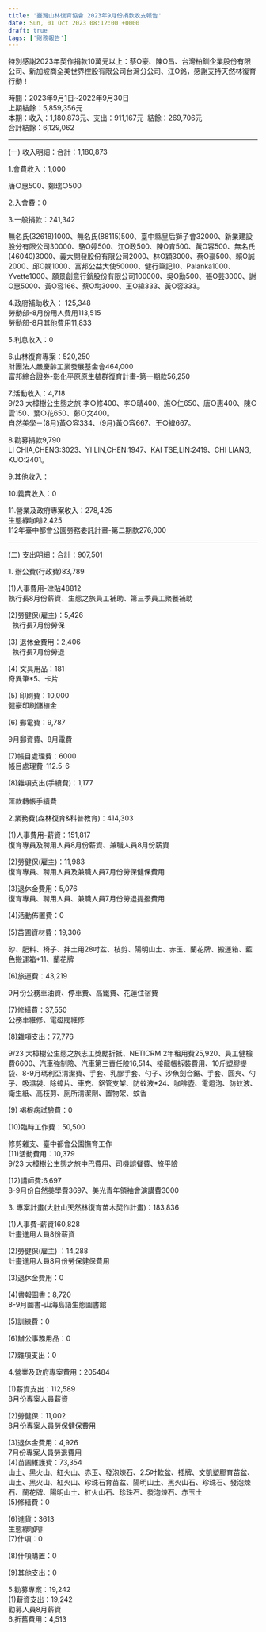 ```yaml
---
title: '臺灣山林復育協會 2023年9月份捐款收支報告'
date: Sun, 01 Oct 2023 08:12:00 +0000
draft: true
tags: ['財務報告']
---
```


特別感謝2023年契作捐款10萬元以上：蔡O豪、陳O昌、台灣柏釧企業股份有限公司、新加坡商全美世界控股有限公司台灣分公司、江O銘，感謝支持天然林復育行動！

時間：2023年9月1日~2022年9月30日  
上期結餘：5,859,356元  
本期：收入：1,180,873元、支出：911,167元  結餘：269,706元  
合計結餘：6,129,062

* * *

(一) 收入明細：合計：1,180,873

1.會費收入：1,000

唐○惠500、鄭瑞○500

2.入會費：0

3.一般捐款：241,342

無名氏(32618)1000、無名氏(88115)500、臺中縣皇后獅子會32000、新業建設股分有限公司30000、駱O婷500、江O政500、陳O育500、黃O容500、無名氏(46040)3000、義大開發股份有限公司2000、林O穎3000、蔡O豪500、賴O誠2000、邱O嫻1000、富邦公益大使50000、健行筆記10、Palanka1000、Yvette1000、願景創意行銷股份有限公司100000、吳O勳500、張O芸3000、謝O惠5000、黃O容166、蔡O均3000、王O緯333、黃O容333。

4.政府補助收入： 125,348  
勞動部-8月份用人費用113,515  
勞動部-8月其他費用11,833

5.利息收入：0

6.山林復育專案：520,250  
財團法人嚴慶齡工業發展基金會464,000  
富邦綜合證券-彰化平原原生植群復育計畫-第一期款56,250

7.活動收入：4,718  
9/23 大樟樹公生態之旅:李○修400、李○晴400、施○仁650、唐○惠400、陳○雲150、葉○花650、鄭○文400。  
自然美學－(8月)黃○容334、(9月)黃○容667、王○緯667。

  
8.勸募捐款9,790  
LI CHIA,CHENG:3023、YI LIN,CHEN:1947、KAI TSE,LIN:2419、CHI LIANG, KUO:2401。

  
9.其他收入：

10.義賣收入：0

11.營業及政府專案收入：278,425  
生態綠咖啡2,425  
112年臺中都會公園勞務委託計畫-第二期款276,000

* * *

(二) 支出明細：合計：907,501

1. 辦公費(行政費)83,789

(1)人事費用-津貼48812  
執行長8月份薪資、生態之旅員工補助、第三季員工聚餐補助

(2)勞健保(雇主)：5,426  
  執行長7月份勞保

(3) 退休金費用：2,406  
  執行長7月份勞退

(4) 文具用品：181  
奇異筆\*5、卡片

(5) 印刷費：10,000  
健豪印刷儲植金

(6) 郵電費：9,787

9月郵資費、8月電費

(7)帳目處理費：6000  
帳目處理費-112.5-6

(8)雜項支出(手續費)：1,177  
.  
匯款轉帳手續費

2.業務費(森林復育&科普教育)：414,303

(1)人事費用-薪資：151,817  
復育專員及聘用人員8月份薪資、兼職人員8月份薪資

(2)勞健保(雇主)：11,983  
復育專員、聘用人員及兼職人員7月份勞保健保費用

(3)退休金費用：5,076  
復育專員、聘用人員、兼職人員7月份勞退提撥費用

(4)活動佈置費：0

(5)苗圃資材費：19,306

砂、肥料、椅子、拌土用28吋盆、枝剪、陽明山土、赤玉、蘭花牌、搬運箱、藍色搬運箱\*11、蘭花牌

(6)旅運費：43,219

9月份公務車油資、停車費、高鐵費、花蓮住宿費

(7)修繕費：37,550  
公務車維修、電磁閥維修

(8)雜項支出：77,776

9/23 大樟樹公生態之旅志工獎勵折抵、NETICRM 2年租用費25,920、員工健檢費6600、汽車強制險、汽車第三責任險16,514、接龍帳拆裝費用、10斤塑膠提袋、8-9月瑪利亞清潔費、手套、乳膠手套、勺子、沙魚劍合鋸、手套、圓夾、勺子、吸濕袋、除蟑片、車充、鋁管支架、防蚊液\*24、咖啡壺、電燈泡、防蚊液、衛生紙、高枝剪、廁所清潔劑、置物架、蚊香

(9) 褐根病試驗費：0

(10)臨時工作費：50,500

修剪雜支、臺中都會公園撫育工作  
(11)活動費用：10,379  
9/23 大樟樹公生態之旅中巴費用、司機誤餐費、旅平險

(12)講師費:6,697  
8-9月份自然美學費3697、美光青年領袖會演講費3000

3. 專案計畫(大肚山天然林復育苗木契作計畫)：183,836

(1)人事費-薪資160,828  
計畫進用人員8份薪資

(2)勞健保(雇主) ：14,288  
計畫進用人員8月份勞保健保費用

(3)退休金費用：0

(4)書報圖書：8,720  
8-9月圖書-山海島語生態圖書館

(5)訓練費：0

(6)辦公事務用品：0

(7)雜項支出：0

4.營業及政府專案費用：205484

(1)薪資支出：112,589  
8月份專案人員薪資

(2)勞健保：11,002  
8月份專案人員勞保健保費用

(3)退休金費用：4,926  
7月份專案人員勞退費用  
(4)苗圃維護費：73,354  
山土、黑火山、紅火山、赤玉、發泡煉石、2.5吋軟盆、插牌、文凱塑膠育苗盆、山土、黑火山、紅火山、珍珠石育苗盆、陽明山土、黑火山石、珍珠石、發泡煉石、蘭花牌、陽明山土、紅火山石、珍珠石、發泡煉石、赤玉土  
(5)修繕費：0

(6)進貨：3613  
生態綠咖啡  
(7)什項：0

(8)什項購置：0

(9)其他支出：0

5.勸募專案：19,242  
(1)薪資支出：19,242  
勸募人員8月薪資  
6.折舊費用：4,513